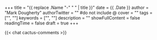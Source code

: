 +++
title = "{{ replace .Name "-" " " | title }}"
date = {{ .Date }}
author = "Mark Dougherty"
authorTwitter = "" #do not include @
cover = ""
tags = ["", ""]
keywords = ["", ""]
description = ""
showFullContent = false
readingTime = false
draft = true
+++


{{< chat cactus-comments >}}
